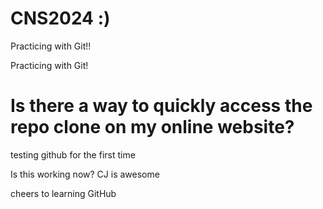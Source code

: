 # CNS2024 :)

Practicing with Git!!

Practicing with Git!

# Is there a way to quickly access the repo clone on my online website?

testing github for the first time

Is this working now?  CJ is awesome

cheers to learning GitHub
